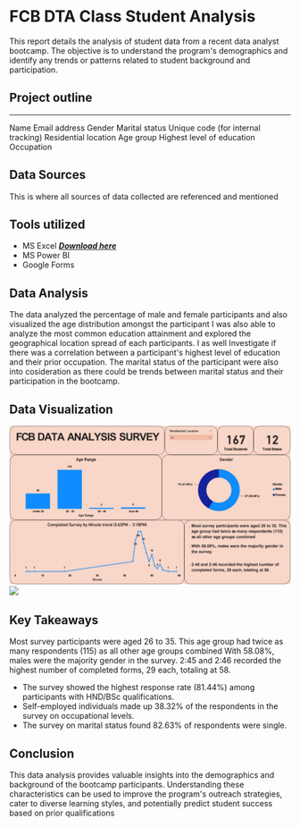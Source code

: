 # FCB DTA Class Student Analysis
This report details the analysis of student data from a recent data analyst bootcamp. The objective is to understand the program's demographics and identify any trends or patterns related to student background and participation.
## Project outline
---
Name 
Email address 
Gender
Marital status
Unique code (for internal tracking)
Residential location
Age group
Highest level of education
Occupation

## Data Sources
This is where all sources of data collected are referenced and mentioned  

## Tools utilized
- MS Excel ***[Download here](https://www.microsoft.com)***
- MS Power BI
- Google Forms

## Data Analysis

The data analyzed the percentage of male and female participants and also visualized the age distribution amongst the participant
I was also able to analyze the most common education attainment and explored the geographical location spread of each participants.
I as well Investigate if there was a correlation between a participant's highest level of education and their prior occupation.
The marital status of the participant were also into cosideration as there could be trends between marital status and their participation in the bootcamp.

## Data Visualization
![](fcb.png)
![](fcb_2.png)


## Key Takeaways
Most survey participants were aged 26 to 35. This 	age group had twice as many respondents (115) 	as all other age groups combined
With 58.08%, males were the majority gender in 	the survey. 2:45 and 2:46 recorded the highest number of 	completed forms, 29 each, totaling at 58.


- The survey showed the highest response rate (81.44%) among participants with HND/BSc qualifications.
- Self-employed individuals made up 38.32% of the respondents in the survey on occupational levels.
- The survey on marital status found 82.63% of 	respondents were single.



## Conclusion

This data analysis provides valuable insights into the demographics and background of the bootcamp participants. Understanding these characteristics can be used to improve the program's outreach strategies, cater to diverse learning styles, and potentially predict student success based on prior qualifications





